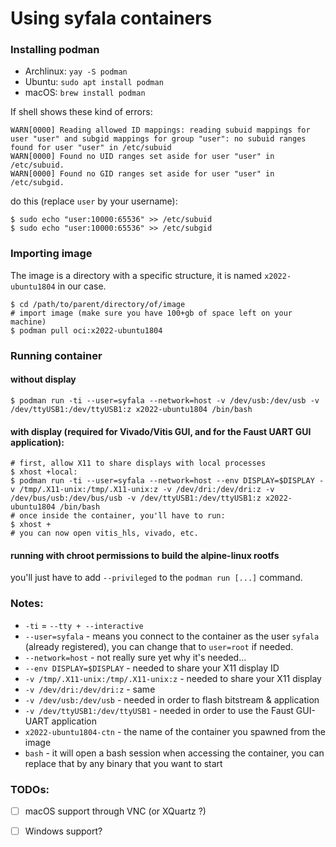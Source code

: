 # Using syfala containers

### Installing podman

- Archlinux: `yay -S podman`
- Ubuntu: `sudo apt install podman`
- macOS: `brew install podman`

If shell shows these kind of errors: 

```shell
WARN[0000] Reading allowed ID mappings: reading subuid mappings for user "user" and subgid mappings for group "user": no subuid ranges found for user "user" in /etc/subuid
WARN[0000] Found no UID ranges set aside for user "user" in /etc/subuid.
WARN[0000] Found no GID ranges set aside for user "user" in /etc/subgid.
```

do this (replace `user` by your username):

```shell
$ sudo echo "user:10000:65536" >> /etc/subuid
$ sudo echo "user:10000:65536" >> /etc/subgid
```

### Importing image

The image is a directory with a specific structure, it is named `x2022-ubuntu1804` in our case.

```shell
$ cd /path/to/parent/directory/of/image
# import image (make sure you have 100+gb of space left on your machine)
$ podman pull oci:x2022-ubuntu1804
```

### Running container

#### without display

```shell
$ podman run -ti --user=syfala --network=host -v /dev/usb:/dev/usb -v /dev/ttyUSB1:/dev/ttyUSB1:z x2022-ubuntu1804 /bin/bash 
```

#### with display (required for Vivado/Vitis GUI, and for the Faust UART GUI application):

```shell
# first, allow X11 to share displays with local processes
$ xhost +local:
$ podman run -ti --user=syfala --network=host --env DISPLAY=$DISPLAY -v /tmp/.X11-unix:/tmp/.X11-unix:z -v /dev/dri:/dev/dri:z -v /dev/bus/usb:/dev/bus/usb -v /dev/ttyUSB1:/dev/ttyUSB1:z x2022-ubuntu1804 /bin/bash 
# once inside the container, you'll have to run:
$ xhost +
# you can now open vitis_hls, vivado, etc.
```

#### running with chroot permissions to build the alpine-linux rootfs

you'll just have to add `--privileged` to the `podman run [...]` command.

### Notes:

- `-ti` = `--tty + --interactive`
- `--user=syfala` - means you connect to the container as the user `syfala` (already registered), you can change that to `user=root` if needed.
- `--network=host` - not really sure yet why it's needed...
- `--env DISPLAY=$DISPLAY` - needed to share your X11 display ID
- `-v /tmp/.X11-unix:/tmp/.X11-unix:z` - needed to share your X11 display
- `-v /dev/dri:/dev/dri:z` - same
- `-v /dev/usb:/dev/usb` - needed in order to flash bitstream & application
- `-v /dev/ttyUSB1:/dev/ttyUSB1` - needed in order to use the Faust GUI-UART application 
- `x2022-ubuntu1804-ctn` - the name of the container you spawned from the image
- `bash` - it will open a bash session when accessing the container, you can replace that by any binary that you want to start

### TODOs:

- [ ] macOS support through VNC (or XQuartz ?)
- [ ] Windows support?

